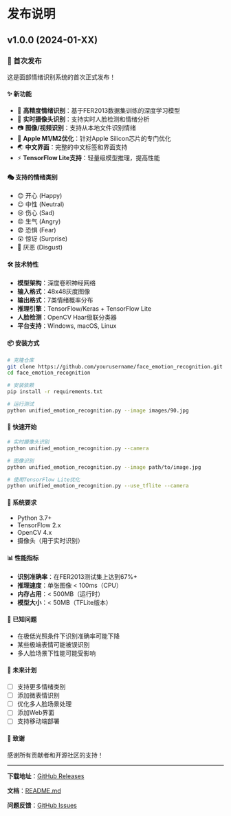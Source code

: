 # 发布说明

## v1.0.0 (2024-01-XX)

### 🎉 首次发布

这是面部情绪识别系统的首次正式发布！

#### ✨ 新功能

- 🎯 **高精度情绪识别**：基于FER2013数据集训练的深度学习模型
- 🚀 **实时摄像头识别**：支持实时人脸检测和情绪分析
- 📷 **图像/视频识别**：支持从本地文件识别情绪
- 🍎 **Apple M1/M2优化**：针对Apple Silicon芯片的专门优化
- 🌏 **中文界面**：完整的中文标签和界面支持
- ⚡ **TensorFlow Lite支持**：轻量级模型推理，提高性能

#### 🎭 支持的情绪类别

- 😊 开心 (Happy)
- 😐 中性 (Neutral) 
- 😢 伤心 (Sad)
- 😠 生气 (Angry)
- 😨 恐惧 (Fear)
- 😲 惊讶 (Surprise)
- 🤢 厌恶 (Disgust)

#### 🛠️ 技术特性

- **模型架构**：深度卷积神经网络
- **输入格式**：48x48灰度图像
- **输出格式**：7类情绪概率分布
- **推理引擎**：TensorFlow/Keras + TensorFlow Lite
- **人脸检测**：OpenCV Haar级联分类器
- **平台支持**：Windows, macOS, Linux

#### 📦 安装方式

```bash
# 克隆仓库
git clone https://github.com/yourusername/face_emotion_recognition.git
cd face_emotion_recognition

# 安装依赖
pip install -r requirements.txt

# 运行测试
python unified_emotion_recognition.py --image images/90.jpg
```

#### 🚀 快速开始

```bash
# 实时摄像头识别
python unified_emotion_recognition.py --camera

# 图像识别
python unified_emotion_recognition.py --image path/to/image.jpg

# 使用TensorFlow Lite优化
python unified_emotion_recognition.py --use_tflite --camera
```

#### 🔧 系统要求

- Python 3.7+
- TensorFlow 2.x
- OpenCV 4.x
- 摄像头（用于实时识别）

#### 📊 性能指标

- **识别准确率**：在FER2013测试集上达到67%+
- **推理速度**：单张图像 < 100ms（CPU）
- **内存占用**：< 500MB（运行时）
- **模型大小**：< 50MB（TFLite版本）

#### 🐛 已知问题

- 在极低光照条件下识别准确率可能下降
- 某些极端表情可能被误识别
- 多人脸场景下性能可能受影响

#### 🔮 未来计划

- [ ] 支持更多情绪类别
- [ ] 添加微表情识别
- [ ] 优化多人脸场景处理
- [ ] 添加Web界面
- [ ] 支持移动端部署

#### 🙏 致谢

感谢所有贡献者和开源社区的支持！

---

**下载地址**：[GitHub Releases](https://github.com/yourusername/face_emotion_recognition/releases)

**文档**：[README.md](README.md)

**问题反馈**：[GitHub Issues](https://github.com/yourusername/face_emotion_recognition/issues)
